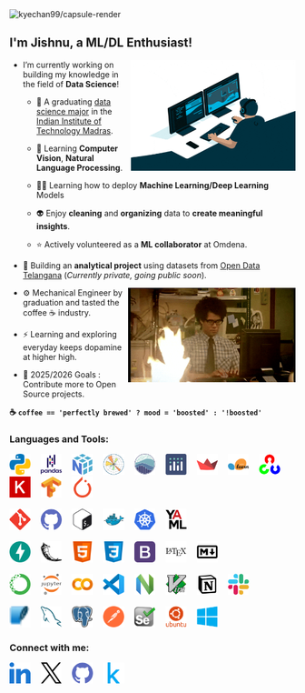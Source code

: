<img src="https://capsule-render.vercel.app/api?type=waving&height=180&text=jishnukoliyadan&fontColor=FFFFFF&fontSize=43&fontAlign=75&fontAlignY=38&color=0:DC8D23,100:2E42D1" alt="kyechan99/capsule-render">

## I'm Jishnu, a ML/DL Enthusiast!

<img align = 'right' alt = 'Coder GIF' height=195 width=290 src = 'https://raw.githubusercontent.com/jishnukoliyadan/jishnukoliyadan/main/src/programming-giphy-01.gif'/>

- I’m currently working on building my knowledge in the field of **Data Science**!

  - :school: A graduating [data science major](https://study.iitm.ac.in/ds/) in the [Indian Institute of Technology Madras](https://www.iitm.ac.in/).

  - :robot: Learning **Computer Vision**, **Natural Language Processing**.

  - :man_technologist: Learning how to deploy **Machine Learning/Deep Learning** Models

  - :alien: Enjoy **cleaning** and **organizing** data to **create meaningful insights**.

  - :star: Actively volunteered as a **ML collaborator** at Omdena.

- :robot: Building an **analytical project** using datasets from [Open Data Telangana](https://data.telangana.gov.in/) (_Currently private, going public soon_).

<img align="right" alt="GIF" height=166 width=295 src="https://raw.githubusercontent.com/jishnukoliyadan/jishnukoliyadan/main/src/programming-giphy-02.gif" />

- :gear: Mechanical Engineer by graduation and tasted the coffee :coffee: industry.

- :zap: Learning and exploring everyday keeps dopamine at higher high.

- :goal_net: 2025/2026 Goals : Contribute more to Open Source projects.

<!-- - :mailbox: Open to collaborating with others, reach out via [Email]() -->

<!-- - :memo: Checkout my [Resume](). -->

**:coffee: `coffee == 'perfectly brewed' ? mood = 'boosted' : '!boosted'`**

<h3 align="left">Languages and Tools:</h3>
<div align="left">
<img src="https://raw.githubusercontent.com/jishnukoliyadan/jishnukoliyadan/main/src/icons/python.svg" alt="python" height="37" width="37"/>&emsp;
<img src="https://raw.githubusercontent.com/jishnukoliyadan/jishnukoliyadan/main/src/icons/pandas-original-wordmark.svg" alt="pandas" height="37" width="37"/>&emsp;
<img src="https://raw.githubusercontent.com/jishnukoliyadan/jishnukoliyadan/main/src/icons/numpy-original.svg" alt="numpy" height="37" width="37"/>&emsp;
<img src="https://raw.githubusercontent.com/jishnukoliyadan/jishnukoliyadan/main/src/icons/matplotlib-original.svg" alt="matplotlib" height="37" width="37"/>&emsp;
<img src="https://raw.githubusercontent.com/jishnukoliyadan/jishnukoliyadan/main/src/icons/seaborn.svg" alt="seaborn" height="37" width="37"/>&emsp;
<img src="https://raw.githubusercontent.com/jishnukoliyadan/jishnukoliyadan/main/src/icons/plotly-original.svg" alt="plotly" height="37" width="37"/>&emsp;
<img src="https://raw.githubusercontent.com/jishnukoliyadan/jishnukoliyadan/main/src/icons/streamlit-original.svg" alt="streamlit" height="37" width="37"/>&emsp;
<img src="https://raw.githubusercontent.com/jishnukoliyadan/jishnukoliyadan/main/src/icons/scikit.svg" alt="scikit" height="37" width="37"/>&emsp;
<img src="https://raw.githubusercontent.com/jishnukoliyadan/jishnukoliyadan/main/src/icons/opencv.svg" alt="opencv" height="37" width="37"/>&emsp;
<img src="https://raw.githubusercontent.com/jishnukoliyadan/jishnukoliyadan/main/src/icons/keras-original.svg" alt="keras" height="37" width="37"/>&emsp;
<img src="https://raw.githubusercontent.com/jishnukoliyadan/jishnukoliyadan/main/src/icons/tensorflow.svg" alt="tensorflow" height="37" width="37"/>&emsp;
<img src="https://raw.githubusercontent.com/jishnukoliyadan/jishnukoliyadan/main/src/icons/pytorch.svg" alt="pytorch" height="37" width="37"/><br>
<br>
<img src="https://raw.githubusercontent.com/jishnukoliyadan/jishnukoliyadan/main/src/icons/git.svg" alt="git" height="37" width="37"/>&emsp;
<img src="https://raw.githubusercontent.com/jishnukoliyadan/jishnukoliyadan/main/src/icons/github.svg" alt="github" height="37" width="37"/>&emsp;
<img src="https://raw.githubusercontent.com/jishnukoliyadan/jishnukoliyadan/main/src/icons/bash.svg" alt="bash" height="37" width="37"/>&emsp;
<img src="https://raw.githubusercontent.com/jishnukoliyadan/jishnukoliyadan/main/src/icons/docker-original.svg" alt="docker" height="37" width="37"/>&emsp;
<img src="https://raw.githubusercontent.com/jishnukoliyadan/jishnukoliyadan/main/src/icons/kubernetes.svg" alt="kubernetes" height="37" width="37"/>&emsp;
<img src="https://raw.githubusercontent.com/jishnukoliyadan/jishnukoliyadan/main/src/icons/yaml-original.svg" alt="yaml" height="37" width="37"/><br>
<br>
<img src="https://raw.githubusercontent.com/jishnukoliyadan/jishnukoliyadan/main/src/icons/fastapi-original.svg" alt="fastapi" height="37" width="37"/>&emsp;
<img src="https://raw.githubusercontent.com/jishnukoliyadan/jishnukoliyadan/main/src/icons/flask.svg" alt="flask" height="37" width="37"/>&emsp;
<img src="https://raw.githubusercontent.com/jishnukoliyadan/jishnukoliyadan/main/src/icons/html.svg" alt="html" height="37" width="37"/>&emsp;
<img src="https://raw.githubusercontent.com/jishnukoliyadan/jishnukoliyadan/main/src/icons/css.svg" alt="css" height="37" width="37"/>&emsp;
<img src="https://raw.githubusercontent.com/jishnukoliyadan/jishnukoliyadan/main/src/icons/bootstrap.svg" alt="bootstrap" height="37" width="37"/>&emsp;
<img src="https://raw.githubusercontent.com/jishnukoliyadan/jishnukoliyadan/main/src/icons/latex-original.svg" alt="latex" height="37" width="37"/>&emsp;
<img src="https://raw.githubusercontent.com/jishnukoliyadan/jishnukoliyadan/main/src/icons/markdown-original.svg" alt="markdown" height="37" width="37"/><br>
<br>
<img src="https://raw.githubusercontent.com/jishnukoliyadan/jishnukoliyadan/main/src/icons/anaconda-original.svg" alt="anaconda" height="37" width="37"/>&emsp;
<img src="https://raw.githubusercontent.com/jishnukoliyadan/jishnukoliyadan/main/src/icons/jupyter-original-wordmark.svg" alt="jupyter" height="37" width="37"/>&emsp;
<img src="https://raw.githubusercontent.com/jishnukoliyadan/jishnukoliyadan/main/src/icons/google-colaboratory.svg" alt="google" height="37" width="37"/>&emsp;
<img src="https://raw.githubusercontent.com/jishnukoliyadan/jishnukoliyadan/main/src/icons/vscode-original.svg" alt="vscode" height="37" width="37"/>&emsp;
<img src="https://raw.githubusercontent.com/jishnukoliyadan/jishnukoliyadan/main/src/icons/neovim-original.svg" alt="neovim" height="37" width="37"/>&emsp;
<img src="https://raw.githubusercontent.com/jishnukoliyadan/jishnukoliyadan/main/src/icons/vim-original.svg" alt="vim" height="37" width="37"/>&emsp;
<img src="https://raw.githubusercontent.com/jishnukoliyadan/jishnukoliyadan/main/src/icons/notion-original.svg" alt="notion" height="37" width="37"/>&emsp;
<img src="https://raw.githubusercontent.com/jishnukoliyadan/jishnukoliyadan/main/src/icons/slack-original.svg" alt="slack" height="37" width="37"/><br>
<br>
<img src="https://raw.githubusercontent.com/jishnukoliyadan/jishnukoliyadan/main/src/icons/sqlite.svg" alt="sqlite" height="37" width="37"/>&emsp;
<img src="https://raw.githubusercontent.com/jishnukoliyadan/jishnukoliyadan/main/src/icons/mysql.svg" alt="mysql" height="37" width="37"/>&emsp;
<img src="https://raw.githubusercontent.com/jishnukoliyadan/jishnukoliyadan/main/src/icons/postgresql.svg" alt="postgresql" height="37" width="37"/>&emsp;
<img src="https://raw.githubusercontent.com/jishnukoliyadan/jishnukoliyadan/main/src/icons/postman.svg" alt="postman" height="37" width="37"/>&emsp;
<img src="https://raw.githubusercontent.com/jishnukoliyadan/jishnukoliyadan/main/src/icons/selenium.svg" alt="selenium" height="37" width="37"/>&emsp;
<img src="https://raw.githubusercontent.com/jishnukoliyadan/jishnukoliyadan/main/src/icons/ubuntu-plain-wordmark.svg" alt="ubuntu" height="37" width="37"/>&emsp;
<img src="https://raw.githubusercontent.com/jishnukoliyadan/jishnukoliyadan/main/src/icons/windows8-original.svg" alt="windows8" height="37" width="37"/>
</div>

<h3 align="left">Connect with me:</h3>
<div align="left">
<a href="https://linkedin.com/in/jishnukoliyadan/" target="blank"><img src="https://raw.githubusercontent.com/jishnukoliyadan/jishnukoliyadan/main/src/icons/linked-in-alt.svg" alt="linkedin" height="37" width="37"/></a>&emsp;
<a href="https://twitter.com/jishnukoliyadan" target="blank"><img src="https://raw.githubusercontent.com/jishnukoliyadan/jishnukoliyadan/main/src/icons/twitter-original.svg" alt="twitter" height="37" width="37"/></a>&emsp;
<a href="https://github.com/jishnukoliyadan" target="blank"><img src="https://raw.githubusercontent.com/jishnukoliyadan/jishnukoliyadan/main/src/icons/github.svg" alt="github" height="37" width="37"/></a>&emsp;
<a href="https://www.kaggle.com/jishnukoliyadan" target="blank"><img src="https://raw.githubusercontent.com/jishnukoliyadan/jishnukoliyadan/main/src/icons/kaggle.svg" alt="kaggle" height="37" width="37"/></a>&emsp;
<!-- <a href="" target="blank"><img src="https://raw.githubusercontent.com/jishnukoliyadan/jishnukoliyadan/main/src/icons/google-original.svg" alt="gmail" height="37" width="37"/></a>&emsp; -->
<!-- <a href="" target="blank"><img src="https://raw.githubusercontent.com/jishnukoliyadan/jishnukoliyadan/main/src/icons/protonmail.svg" alt="protonmail" height="37" width="37"/></a>&emsp; -->
<!-- <a href="" target="blank"><img src="https://raw.githubusercontent.com/jishnukoliyadan/jishnukoliyadan/main/src/icons/yahoo.svg" alt="yahoomail" height="37" width="37"/></a> -->
</div>
